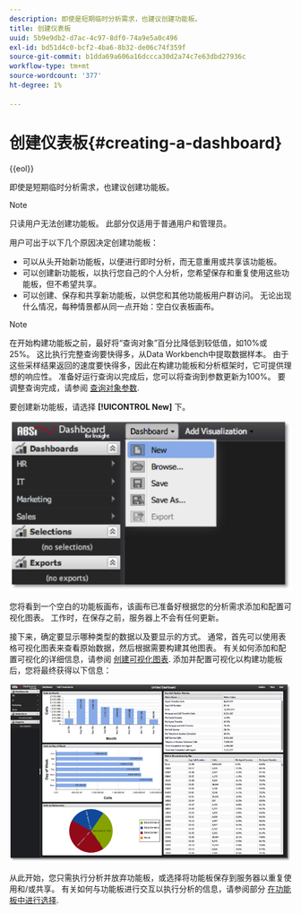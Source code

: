 ```yaml
---
description: 即使是短期临时分析需求，也建议创建功能板。
title: 创建仪表板
uuid: 5b9e9db2-d7ac-4c97-8df0-74a9e5a0c496
exl-id: bd51d4c0-bcf2-4ba6-8b32-de06c74f359f
source-git-commit: b1dda69a606a16dccca30d2a74c7e63dbd27936c
workflow-type: tm+mt
source-wordcount: '377'
ht-degree: 1%

---
```


# 创建仪表板{#creating-a-dashboard}

{{eol}}

即使是短期临时分析需求，也建议创建功能板。

>[!NOTE]
>
>只读用户无法创建功能板。 此部分仅适用于普通用户和管理员。

用户可出于以下几个原因决定创建功能板：

* 可以从头开始新功能板，以便进行即时分析，而无意重用或共享该功能板。
* 可以创建新功能板，以执行您自己的个人分析，您希望保存和重复使用这些功能板，但不希望共享。
* 可以创建、保存和共享新功能板，以供您和其他功能板用户群访问。 无论出现什么情况，每种情景都从同一点开始：空白仪表板画布。

>[!NOTE]
>
>在开始构建功能板之前，最好将“查询对象”百分比降低到较低值，如10%或25%。 这比执行完整查询要快得多，从Data Workbench中提取数据样本。 由于这些采样结果返回的速度要快得多，因此在构建功能板和分析框架时，它可提供理想的响应性。 准备好运行查询以完成后，您可以将查询到参数更新为100%。 要调整查询完成，请参阅 [查询对象参数](../../../home/c-adobe-data-workbench-dashboard/c-dashboards/c-query-to-parameter.md#concept-33db106e28bc4108bca9e8d0a440d323).

要创建新功能板，请选择 **[!UICONTROL New]** 下。

![](assets/new_dashboard.png)

您将看到一个空白的功能板画布，该画布已准备好根据您的分析需求添加和配置可视化图表。 工作时，在保存之前，服务器上不会有任何更新。

接下来，确定要显示哪种类型的数据以及要显示的方式。 通常，首先可以使用表格可视化图表来查看原始数据，然后根据需要构建其他图表。 有关如何添加和配置可视化的详细信息，请参阅 [创建可视化图表](../../../home/c-adobe-data-workbench-dashboard/c-visualizations/t-creating-visualizations.md#task-c6f1d20fa2484aeeb9a8487625054ecf). 添加并配置可视化以构建功能板后，您将最终获得以下信息：

![](assets/after_configure.png)

从此开始，您只需执行分析并放弃功能板，或选择将功能板保存到服务器以重复使用和/或共享。 有关如何与功能板进行交互以执行分析的信息，请参阅部分 [在功能板中进行选择](../../../home/c-adobe-data-workbench-dashboard/c-making-selections-within-the-dashboard/c-making-selections-within-the-dashboard.md#concept-0989862de0044cc4bbfd7f4441275fc4).
